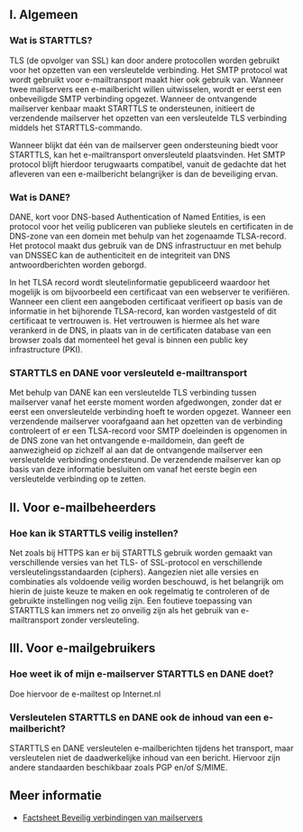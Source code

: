 ## I. Algemeen

### Wat is STARTTLS?
TLS (de opvolger van SSL) kan door andere protocollen worden gebruikt voor het opzetten van een versleutelde verbinding. Het SMTP protocol wat wordt gebruikt voor e-mailtransport maakt hier ook gebruik van. Wanneer twee mailservers een e-mailbericht willen uitwisselen, wordt er eerst een onbeveiligde SMTP verbinding opgezet. Wanneer de ontvangende mailserver kenbaar maakt STARTTLS te ondersteunen, initieert de verzendende mailserver het opzetten van een versleutelde TLS verbinding middels het STARTTLS-commando.

Wanneer blijkt dat één van de mailserver geen ondersteuning biedt voor STARTTLS, kan het e-mailtransport onversleuteld plaatsvinden. Het SMTP protocol blijft hierdoor terugwaarts compatibel, vanuit de gedachte dat het afleveren van een e-mailbericht belangrijker is dan de beveiliging ervan.

### Wat is DANE?
DANE, kort voor DNS-based Authentication of Named Entities, is een protocol voor het veilig publiceren van publieke sleutels en certificaten in de DNS-zone van een domein met behulp van het zogenaamde TLSA-record. Het protocol maakt dus gebruik van de DNS infrastructuur en met behulp van DNSSEC kan de authenticiteit en de integriteit van DNS antwoordberichten worden geborgd.

In het TLSA record wordt sleutelinformatie gepubliceerd waardoor het mogelijk is om bijvoorbeeld een certificaat van een webserver te verifiëren. Wanneer een client een aangeboden certificaat verifieert op basis van de informatie in het bijhorende TLSA-record, kan worden vastgesteld of dit certificaat te vertrouwen is. Het vertrouwen is hiermee als het ware verankerd in de DNS, in plaats van in de certificaten database van een browser zoals dat momenteel het geval is binnen een public key infrastructure (PKI).

### STARTTLS en DANE voor versleuteld e-mailtransport
Met behulp van DANE kan een versleutelde TLS verbinding tussen mailserver vanaf het eerste moment worden afgedwongen, zonder dat er eerst een onversleutelde verbinding hoeft te worden opgezet. Wanneer een verzendende mailserver voorafgaand aan het opzetten van de verbinding controleert of er een TLSA-record voor SMTP doeleinden is opgenomen in de DNS zone van het ontvangende e-maildomein, dan geeft de aanwezigheid op zichzelf al aan dat de ontvangende mailserver een versleutelde verbinding ondersteund. De verzendende mailserver kan op basis van deze informatie besluiten om vanaf het eerste begin een versleutelde verbinding op te zetten.

## II. Voor e-mailbeheerders
### Hoe kan ik STARTTLS veilig instellen?
Net zoals bij HTTPS kan er bij STARTTLS gebruik worden gemaakt van verschillende versies van het TLS- of SSL-protocol en verschillende versleutelingsstandaarden (ciphers). Aangezien niet alle versies en combinaties als voldoende veilig worden beschouwd, is het belangrijk om hierin de juiste keuze te maken en ook regelmatig te controleren of de gebruikte instellingen nog veilig zijn. Een foutieve toepassing van STARTTLS kan immers net zo onveilig zijn als het gebruik van e-mailtransport zonder versleuteling.

## III. Voor e-mailgebruikers

### Hoe weet ik of mijn e-mailserver STARTTLS en DANE doet?
Doe hiervoor de e-mailtest op Internet.nl

### Versleutelen STARTTLS en DANE ook de inhoud van een e-mailbericht?
STARTTLS en DANE versleutelen e-mailberichten tijdens het transport, maar versleutelen niet de daadwerkelijke inhoud van een bericht. Hiervoor zijn andere standaarden beschikbaar zoals PGP en/of S/MIME.

## Meer informatie
* [Factsheet Beveilig verbindingen van mailservers](https://www.ncsc.nl/actueel/factsheets/factsheet-beveilig-verbindingen-van-mailservers.html)
